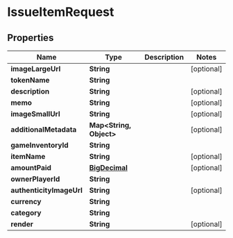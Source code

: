 

# IssueItemRequest

## Properties

Name | Type | Description | Notes
------------ | ------------- | ------------- | -------------
**imageLargeUrl** | **String** |  |  [optional]
**tokenName** | **String** |  | 
**description** | **String** |  |  [optional]
**memo** | **String** |  |  [optional]
**imageSmallUrl** | **String** |  |  [optional]
**additionalMetadata** | **Map&lt;String, Object&gt;** |  |  [optional]
**gameInventoryId** | **String** |  | 
**itemName** | **String** |  |  [optional]
**amountPaid** | [**BigDecimal**](BigDecimal.md) |  |  [optional]
**ownerPlayerId** | **String** |  | 
**authenticityImageUrl** | **String** |  |  [optional]
**currency** | **String** |  | 
**category** | **String** |  | 
**render** | **String** |  |  [optional]



